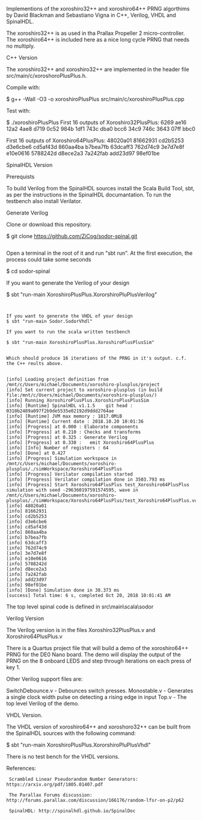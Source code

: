 

Implementions of the xoroshiro32++ and xoroshiro64++ PRNG algorthims by David Blackman and Sebastiano Vigna in C++, Verilog, VHDL and SpinalHDL.


The xoroshiro32++ is as used in tha Prallax Propeller 2 micro-controller. The xoroshiro64++ is included here as a nice long
cycle PRNG that needs no multiply.


C++ Version

The xoroshiro32++ and xoroshiro32++ are implemented in the header file src/main/c/xoroshoroPlusPlus.h. 

Compile with:

$ g++ -Wall -O3 -o  xoroshiroPlusPlus src/main/c/xoroshiroPlusPlus.cpp

Test with:

$ ./xoroshiroPlusPlus
First 16 outputs of Xoroshiro32PlusPlus:
6269
ae16
12a2
4ae8
d719
0c52
984b
1df1
743c
dba0
bcc6
34c9
746c
3643
07ff
bbc0

First 16 outputs of Xoroshiro64PlusPlus:
48020a01
81662931
cd2b5253
d3e6cbe6
cd5af43d
860aa4ba
b7bea7fb
63dcaff3
762d74c9
3e7d7e8f
e10e0616
5788242d
d8ece2a3
7a242fab
add23d97
98ef01be


SpinalHDL Version

Prerequists

To build Verilog from the SpinalHDL sources install the Scala Build Tool, sbt, as per the instructions in the SpinalHDL documantation.
To run the testbench also install Verilator.

Generate Verilog

Clone or download this repository.

$ git clone  https://github.com/ZiCog/sodor-spinal.git
```
```

Open a terminal in the root of it and run "sbt run". At the first execution, the process could take some seconds


$ cd sodor-spinal

If you want to generate the Verilog of your design


$ sbt "run-main XoroshiroPlusPlus.XororshiroPluPlusVerilog"
```


If you want to generate the VHDL of your design
$ sbt "run-main Sodor.SodorVhdl"

If you want to run the scala written testbench

$ sbt "run-main XoroshiroPlusPlus.XoroshiroPlusPlusSim"


Which should produce 16 iterations of the PRNG in it's output. c.f. the C++ reults above.


[info] Loading project definition from /mnt/c/Users/michael/Documents/xoroshiro-plusplus/project
[info] Set current project to xoroshiro-plusplus (in build file:/mnt/c/Users/michael/Documents/xoroshiro-plusplus/)
[info] Running XoroshiroPlusPlus.XoroshiroPlusPlusSim
[info] [Runtime] SpinalHDL v1.1.5    git head : 0310b2489a097f2b9de5535e02192d9ddd2764ae
[info] [Runtime] JVM max memory : 1817.0MiB
[info] [Runtime] Current date : 2018.10.20 10:01:36
[info] [Progress] at 0.000 : Elaborate components
[info] [Progress] at 0.210 : Checks and transforms
[info] [Progress] at 0.325 : Generate Verilog
[info] [Progress] at 0.330 :   emit Xoroshiro64PlusPlus
[info] [Info] Number of registers : 64
[info] [Done] at 0.427
[info] [Progress] Simulation workspace in /mnt/c/Users/michael/Documents/xoroshiro-plusplus/./simWorkspace/Xoroshiro64PlusPlus
[info] [Progress] Verilator compilation started
[info] [Progress] Verilator compilation done in 3503.793 ms
[info] [Progress] Start Xoroshiro64PlusPlus test_Xoroshiro64PlusPlus simulation with seed -296360197591574595, wave in /mnt/c/Users/michael/Documents/xoroshiro-plusplus/./simWorkspace/Xoroshiro64PlusPlus/test_Xoroshiro64PlusPlus.vcd
[info] 48020a01
[info] 81662931
[info] cd2b5253
[info] d3e6cbe6
[info] cd5af43d
[info] 860aa4ba
[info] b7bea7fb
[info] 63dcaff3
[info] 762d74c9
[info] 3e7d7e8f
[info] e10e0616
[info] 5788242d
[info] d8ece2a3
[info] 7a242fab
[info] add23d97
[info] 98ef01be
[info] [Done] Simulation done in 38.373 ms
[success] Total time: 6 s, completed Oct 20, 2018 10:01:41 AM
```

The top level spinal code is defined in src\main\scala\sodor 


Verilog Version

The Verilog version is in the files Xoroshiro32PlusPlus.v and Xoroshiro64PlusPlus.v 

There is a Quartus project file that will build a demo of the xoroshiro64++ PRNG for the DE0 Nano board. The demo will display the output of the PRNG on the 8 onboard LEDS and step through iterations on each press of key 1.

Other Verilog support files are:


SwitchDebounce.v  -  Debounces switch presses.
Monostable.v      -  Generates a single clock width pulse on detecting a rising edge in input
Top.v             -  The top level Verilog of the demo.


VHDL Version.

The VHDL version of xoroshiro64++ and xoroshoro32++ can be built from the SpinalHDL sources with the following command:

$ sbt "run-main XoroshiroPlusPlus.XororshiroPluPlusVhdl"

There is no test bench for the VHDL versions.






References:

     Scrambled Linear Pseudorandom Number Generators: https://arxiv.org/pdf/1805.01407.pdf

     The Parallax Forums discussion: http://forums.parallax.com/discussion/166176/random-lfsr-on-p2/p62

     SpinalHDL: http://spinalhdl.github.io/SpinalDoc
 
